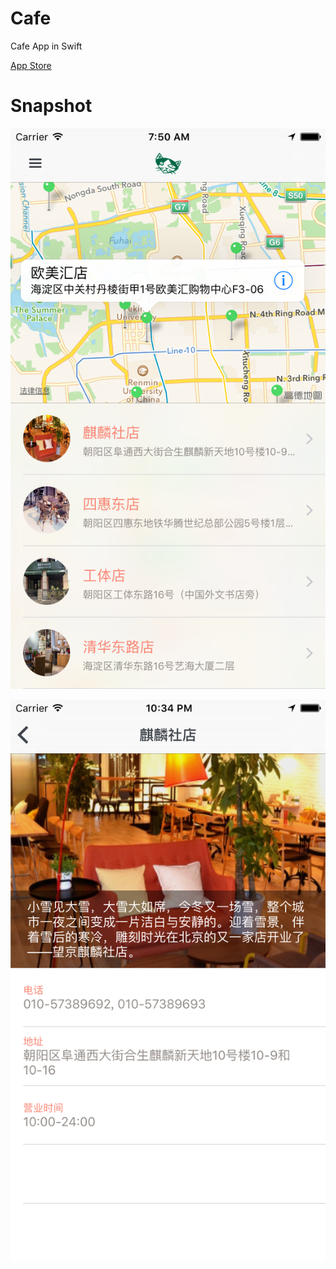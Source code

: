 # Cafe

Cafe App in Swift

[App Store](https://itunes.apple.com/cn/app/pnf/id1048365277?l=en&mt=12)

Snapshot
===
![](snapshot/1.png "")

![](snapshot/2.png "")



